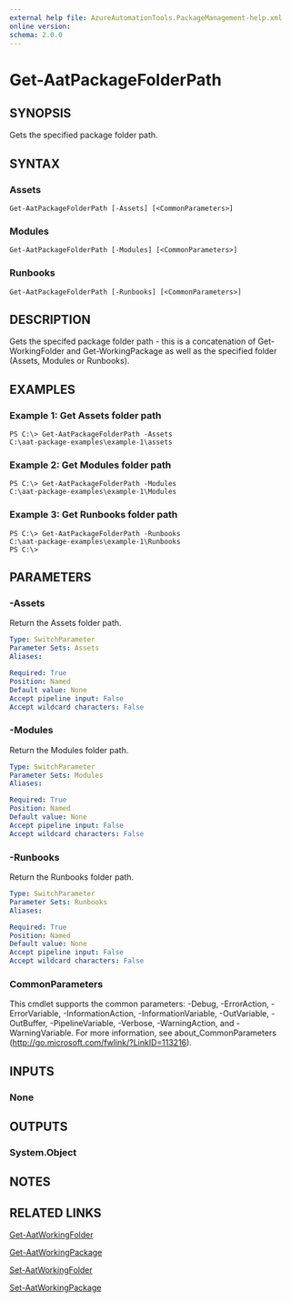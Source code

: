```yaml
---
external help file: AzureAutomationTools.PackageManagement-help.xml
online version: 
schema: 2.0.0
---
```


# Get-AatPackageFolderPath

## SYNOPSIS
Gets the specified package folder path.

## SYNTAX

### Assets
```
Get-AatPackageFolderPath [-Assets] [<CommonParameters>]
```

### Modules
```
Get-AatPackageFolderPath [-Modules] [<CommonParameters>]
```

### Runbooks
```
Get-AatPackageFolderPath [-Runbooks] [<CommonParameters>]
```

## DESCRIPTION
Gets the specifed package folder path - this is a concatenation of Get-WorkingFolder and Get-WorkingPackage as well as the specified folder (Assets, Modules or Runbooks).

## EXAMPLES

### Example 1: Get Assets folder path
```
PS C:\> Get-AatPackageFolderPath -Assets
C:\aat-package-examples\example-1\assets
```

### Example 2: Get Modules folder path
```
PS C:\> Get-AatPackageFolderPath -Modules
C:\aat-package-examples\example-1\Modules
```

### Example 3: Get Runbooks folder path
```
PS C:\> Get-AatPackageFolderPath -Runbooks
C:\aat-package-examples\example-1\Runbooks
PS C:\>
```

## PARAMETERS

### -Assets
Return the Assets folder path.

```yaml
Type: SwitchParameter
Parameter Sets: Assets
Aliases: 

Required: True
Position: Named
Default value: None
Accept pipeline input: False
Accept wildcard characters: False
```

### -Modules
Return the Modules folder path.

```yaml
Type: SwitchParameter
Parameter Sets: Modules
Aliases: 

Required: True
Position: Named
Default value: None
Accept pipeline input: False
Accept wildcard characters: False
```

### -Runbooks
Return the Runbooks folder path.

```yaml
Type: SwitchParameter
Parameter Sets: Runbooks
Aliases: 

Required: True
Position: Named
Default value: None
Accept pipeline input: False
Accept wildcard characters: False
```

### CommonParameters
This cmdlet supports the common parameters: -Debug, -ErrorAction, -ErrorVariable, -InformationAction, -InformationVariable, -OutVariable, -OutBuffer, -PipelineVariable, -Verbose, -WarningAction, and -WarningVariable. For more information, see about_CommonParameters (http://go.microsoft.com/fwlink/?LinkID=113216).

## INPUTS

### None

## OUTPUTS

### System.Object
<!--## NOTES-->

## NOTES

## RELATED LINKS

[Get-AatWorkingFolder](.)

[Get-AatWorkingPackage](.)

[Set-AatWorkingFolder](.)

[Set-AatWorkingPackage](.)
